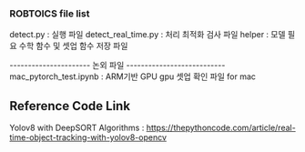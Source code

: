 ### ROBTOICS file list 
detect.py : 실행 파일
detect_real_time.py : 처리 최적화 검사 파일
helper : 모델 필요 수학 함수 및 셋업 함수 저장 파일 

---------------------- 논외 파일 ---------------------------
mac_pytorch_test.ipynb : ARM기반 GPU gpu 셋업 확인 파일 for mac 



## Reference Code Link
Yolov8 with DeepSORT Algorithms : https://thepythoncode.com/article/real-time-object-tracking-with-yolov8-opencv
